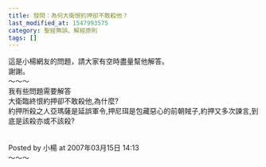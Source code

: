 ```yaml
---
title: 發問：為何大衛恨約押卻不敢殺他？
last_modified_at: 1547993575
category: 聖經無誤、解經原則
tags: []
---
```


這是小楊網友的問題，請大家有空時盡量幫他解答。<br>謝謝。<br><!--more-->～～～<br>我有些問題需要解答<br>大衛臨終恨約押卻不敢殺他,為什麼?<br>約押所殺之人亞瑪薩是延誤軍令,押尼珥是包藏惡心的前朝賊子,約押又多次諫言,到底是該殺亦或不該殺?<br><br><br>Posted by 小楊 at 2007年03月15日 14:13 <br>～～～<br>
